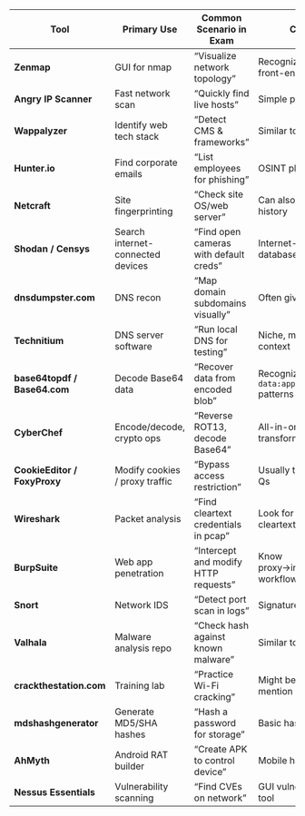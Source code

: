 | Tool                         | Primary Use                       | Common Scenario in Exam                | CEH Exam Tip                                     |
| ---------------------------- | --------------------------------- | -------------------------------------- | ------------------------------------------------ |
| **Zenmap**                   | GUI for nmap                      | “Visualize network topology”           | Recognize it as nmap’s front-end                 |
| **Angry IP Scanner**         | Fast network scan                 | “Quickly find live hosts”              | Simple ping sweep tool                           |
| **Wappalyzer**               | Identify web tech stack           | “Detect CMS & frameworks”              | Similar to BuiltWith                             |
| **Hunter.io**                | Find corporate emails             | “List employees for phishing”          | OSINT phase tool                                 |
| **Netcraft**                 | Site fingerprinting               | “Check site OS/web server”             | Can also detect uptime history                   |
| **Shodan / Censys**          | Search internet-connected devices | “Find open cameras with default creds” | Internet-wide scan databases                     |
| **dnsdumpster.com**          | DNS recon                         | “Map domain subdomains visually”       | Often given as screenshot                        |
| **Technitium**               | DNS server software               | “Run local DNS for testing”            | Niche, more infra-lab context                    |
| **base64topdf / Base64.com** | Decode Base64 data                | “Recover data from encoded blob”       | Recognize `data:application/pdf;base64` patterns |
| **CyberChef**                | Encode/decode, crypto ops         | “Reverse ROT13, decode Base64”         | All-in-one data transformation tool              |
| **CookieEditor / FoxyProxy** | Modify cookies / proxy traffic    | “Bypass access restriction”            | Usually tied to web hacking Qs                   |
| **Wireshark**                | Packet analysis                   | “Find cleartext credentials in pcap”   | Look for GET/POST or FTP cleartext               |
| **BurpSuite**                | Web app penetration               | “Intercept and modify HTTP requests”   | Know proxy→intruder→repeater workflow            |
| **Snort**                    | Network IDS                       | “Detect port scan in logs”             | Signature-based detection                        |
| **Valhala**                  | Malware analysis repo             | “Check hash against known malware”     | Similar to VirusTotal                            |
| **crackthestation.com**      | Training lab                      | “Practice Wi-Fi cracking”              | Might be lab resource mention                    |
| **mdshashgenerator**         | Generate MD5/SHA hashes           | “Hash a password for storage”          | Basic hashing recognition                        |
| **AhMyth**                   | Android RAT builder               | “Create APK to control device”         | Mobile hacking scenario                          |
| **Nessus Essentials**        | Vulnerability scanning            | “Find CVEs on network”                 | GUI vulnerability assessment tool                |
